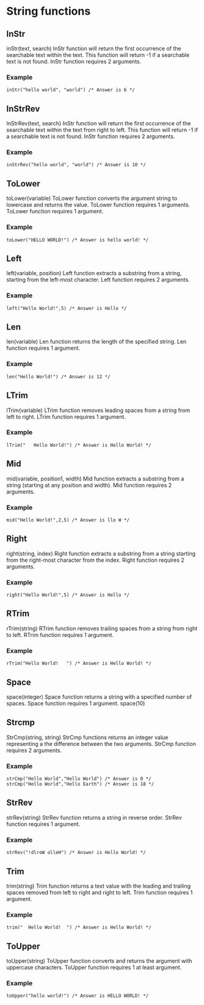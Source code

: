 # String functions
## InStr
inStr(text, search)
InStr function will return the first occurrence of the searchable text within the text. This function will return -1 if a searchable text is not found. InStr function requires 2 arguments.
### Example
```
inStr("hello world", "world") /* Answer is 6 */
```

## InStrRev
InStrRev(text, search)
InStr function will return the first occurrence of the searchable text within the text from right to left. This function will return -1 if a searchable text is not found. InStr function requires 2 arguments.
### Example
```
inStrRev("hello world", "world") /* Answer is 10 */
```

## ToLower
toLower(variable)
ToLower function converts the argument string to lowercase and returns the value. ToLower function requires 1 arguments. ToLower function requires 1 argument.
### Example
```
toLower("HELLO WORLD!") /* Answer is hello world! */
```

## Left
left(variable, position)
Left function extracts a substring from a string, starting from the left-most character. Left function requires 2 arguments.
### Example
```
left("Hello World!",5) /* Answer is Hello */
```

## Len
len(variable)
Len function returns the length of the specified string. Len function requires 1 argument.
### Example
```
len("Hello World!") /* Answer is 12 */
```

## LTrim
lTrim(variable)
LTrim function removes leading spaces from a string from left to right. LTrim function requires 1 argument.
### Example
```
lTrim("   Hello World!") /* Answer is Hello World! */
```

## Mid
mid(variable, position1, width)
Mid function extracts a substring from a string (starting at any position and width). Mid function requires 2 arguments.
### Example
```
mid("Hello World!",2,5) /* Answer is llo W */
```

## Right
right(string, index)
Right function extracts a substring from a string starting from the right-most character from the index. Right function requires 2 arguments.
### Example
```
right("Hello World!",5) /* Answer is Hello */
```

## RTrim
rTrim(string)
RTrim function removes trailing spaces from a string from right to left. RTrim function requires 1 argument.
### Example
```
rTrim("Hello World!   ") /* Answer is Hello World! */
```

## Space
space(integer)
Space function returns a string with a specified number of spaces. Space function requires 1 argument.
space(10)

## Strcmp
StrCmp(string, string)
StrCmp functions returns an integer value representing a the difference between the two arguments. StrCmp function requires 2 arguments.
### Example
```
strCmp("Hello World","Hello World") /* Answer is 0 */
strCmp("Hello World","Hello Earth") /* Answer is 18 */
```

## StrRev
strRev(string)
StrRev function returns a string in reverse order. StrRev function requires 1 argument.
### Example
```
strRev("!dlroW olleH") /* Answer is Hello World! */
```

## Trim
trim(string)
Trim function returns a text value with the leading and trailing spaces removed from left to right and right to left. Trim function requires 1 argument.
### Example
```
trim("  Hello World!  ") /* Answer is Hello World! */
```
## ToUpper
toUpper(string)
ToUpper function converts and returns the argument with uppercase characters. ToUpper function requires 1 at least argument.
### Example
```
toUpper("hello world!") /* Answer is HELLO WORLD! */
```
